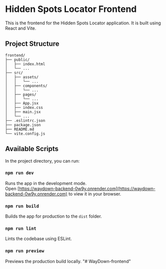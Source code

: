 # Hidden Spots Locator Frontend

This is the frontend for the Hidden Spots Locator application. It is built using React and Vite.

## Project Structure

```
frontend/
├── public/
│   ├── index.html
│   └── ...
├── src/
│   ├── assets/
│   │   └── ...
│   ├── components/
│   │   └── ...
│   ├── pages/
│   │   └── ...
│   ├── App.jsx
│   ├── index.css
│   ├── main.jsx
│   └── ...
├── .eslintrc.json
├── package.json
├── README.md
└── vite.config.js
```

## Available Scripts

In the project directory, you can run:

### `npm run dev`

Runs the app in the development mode.\
Open [https://waydown-backend-0w9y.onrender.com](https://waydown-backend-0w9y.onrender.com) to view it in your browser.

### `npm run build`

Builds the app for production to the `dist` folder.

### `npm run lint`

Lints the codebase using ESLint.

### `npm run preview`

Previews the production build locally.
"# WayDown-frontend"
